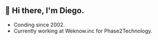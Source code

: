 ## 👋 Hi there, I'm  Diego. 

- Conding since 2002.
- Currently working at Weknow.inc for Phase2Technology.



